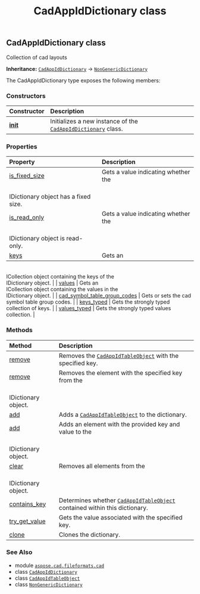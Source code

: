 ﻿---
title: CadAppIdDictionary class
second_title: Aspose.CAD for Python via .NET API References
description: 
type: docs
weight: 20
url: /aspose.cad.fileformats.cad/cadappiddictionary/
is_root: false
---

## CadAppIdDictionary class

Collection of cad layouts



**Inheritance:** [`CadAppIdDictionary`](/cad/python-net/aspose.cad.fileformats.cad/cadappiddictionary) → 
[`NonGenericDictionary`](/cad/python-net/aspose.cad/nongenericdictionary)



The CadAppIdDictionary type exposes the following members:

### Constructors
| Constructor | Description |
| :- | :- |
| [__init__](/cad/python-net/aspose.cad.fileformats.cad/cadappiddictionary/__init__/#) | Initializes a new instance of the [`CadAppIdDictionary`](/cad/python-net/aspose.cad.fileformats.cad/cadappiddictionary) class. |


### Properties
| Property | Description |
| :- | :- |
| [is_fixed_size](/cad/python-net/aspose.cad.fileformats.cad/cadappiddictionary/is_fixed_size) | Gets a value indicating whether the <br/>IDictionary object has a fixed size. |
| [is_read_only](/cad/python-net/aspose.cad.fileformats.cad/cadappiddictionary/is_read_only) | Gets a value indicating whether the <br/>IDictionary object is read-only. |
| [keys](/cad/python-net/aspose.cad.fileformats.cad/cadappiddictionary/keys) | Gets an <br/>ICollection object containing the keys of the <br/>IDictionary object. |
| [values](/cad/python-net/aspose.cad.fileformats.cad/cadappiddictionary/values) | Gets an <br/>ICollection object containing the values in the <br/>IDictionary object. |
| [cad_symbol_table_group_codes](/cad/python-net/aspose.cad.fileformats.cad/cadappiddictionary/cad_symbol_table_group_codes) | Gets or sets the cad symbol table group codes. |
| [keys_typed](/cad/python-net/aspose.cad.fileformats.cad/cadappiddictionary/keys_typed) | Gets the strongly typed collection of keys. |
| [values_typed](/cad/python-net/aspose.cad.fileformats.cad/cadappiddictionary/values_typed) | Gets the strongly typed values collection. |


### Methods
| Method | Description |
| :- | :- |
| [remove](/cad/python-net/aspose.cad.fileformats.cad/cadappiddictionary/remove/#str) | Removes the [`CadAppIdTableObject`](/cad/python-net/aspose.cad.fileformats.cad.cadtables/cadappidtableobject) with the specified key. |
| [remove](/cad/python-net/aspose.cad.fileformats.cad/cadappiddictionary/remove/#any) | Removes the element with the specified key from the <br/>IDictionary object. |
| [add](/cad/python-net/aspose.cad.fileformats.cad/cadappiddictionary/add/#str-aspose.cad.fileformats.cad.cadtables.CadAppIdTableObject) | Adds a [`CadAppIdTableObject`](/cad/python-net/aspose.cad.fileformats.cad.cadtables/cadappidtableobject) to the dictionary. |
| [add](/cad/python-net/aspose.cad.fileformats.cad/cadappiddictionary/add/#any-any) | Adds an element with the provided key and value to the <br/>IDictionary object. |
| [clear](/cad/python-net/aspose.cad.fileformats.cad/cadappiddictionary/clear/#) | Removes all elements from the <br/>IDictionary object. |
| [contains_key](/cad/python-net/aspose.cad.fileformats.cad/cadappiddictionary/contains_key/#str) | Determines whether [`CadAppIdTableObject`](/cad/python-net/aspose.cad.fileformats.cad.cadtables/cadappidtableobject) contained within this dictionary. |
| [try_get_value](/cad/python-net/aspose.cad.fileformats.cad/cadappiddictionary/try_get_value/#str-any) | Gets the value associated with the specified key. |
| [clone](/cad/python-net/aspose.cad.fileformats.cad/cadappiddictionary/clone/#) | Clones the dictionary. |



### See Also
* module [`aspose.cad.fileformats.cad`](..)
* class [`CadAppIdDictionary`](/cad/python-net/aspose.cad.fileformats.cad/cadappiddictionary)
* class [`CadAppIdTableObject`](/cad/python-net/aspose.cad.fileformats.cad.cadtables/cadappidtableobject)
* class [`NonGenericDictionary`](/cad/python-net/aspose.cad/nongenericdictionary)
